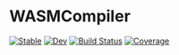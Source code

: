 # WASMCompiler

[![Stable](https://img.shields.io/badge/docs-stable-blue.svg)](https://arhik.github.io/WASMCompiler.jl/stable/)
[![Dev](https://img.shields.io/badge/docs-dev-blue.svg)](https://arhik.github.io/WASMCompiler.jl/dev/)
[![Build Status](https://github.com/arhik/WASMCompiler.jl/actions/workflows/CI.yml/badge.svg?branch=main)](https://github.com/arhik/WASMCompiler.jl/actions/workflows/CI.yml?query=branch%3Amain)
[![Coverage](https://codecov.io/gh/arhik/WASMCompiler.jl/branch/main/graph/badge.svg)](https://codecov.io/gh/arhik/WASMCompiler.jl)
